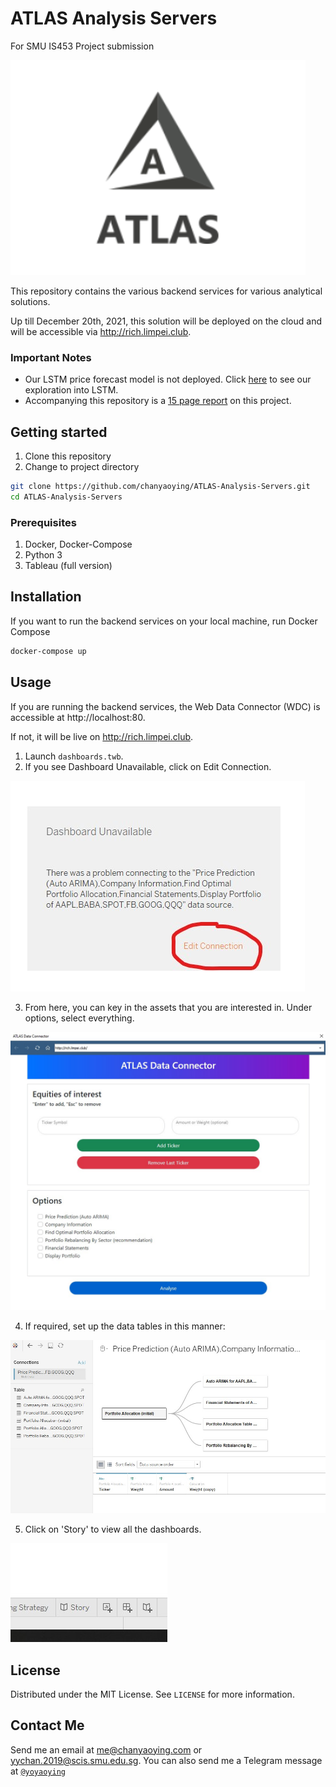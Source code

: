 # ATLAS Analysis Servers
 For SMU IS453 Project submission

![ATLAS Logo](images/atlas_logo.png)

 This repository contains the various backend services for various analytical solutions.

 Up till December 20th, 2021, this solution will be deployed on the cloud and will be accessible via http://rich.limpei.club.

 ### Important Notes
* Our LSTM price forecast model is not deployed. Click [here](./services/reference/V1-LSTM_StockMarketPrediction.ipynb) to see our exploration into LSTM.
* Accompanying this repository is a [15 page report](FA_ProjectReport_G1T8.pdf) on this project.
## Getting started

1. Clone this repository 
2. Change to project directory 
```bash 
git clone https://github.com/chanyaoying/ATLAS-Analysis-Servers.git
cd ATLAS-Analysis-Servers
```
### Prerequisites
1. Docker, Docker-Compose
2. Python 3
3. Tableau (full version)


## Installation
If you want to run the backend services on your local machine, run Docker Compose
```bash
docker-compose up
```
## Usage
If you are running the backend services, the Web Data Connector (WDC) is accessible at http://localhost:80.

If not, it will be live on http://rich.limpei.club.

1. Launch `dashboards.twb`.
2. If you see Dashboard Unavailable, click on Edit Connection.

![Step 1](images/step1.jpg)

3. From here, you can key in the assets that you are interested in. Under options, select everything.

![Step 2](images/step2.jpg)

4. If required, set up the data tables in this manner:

![Step 3](images/step3.jpg)

5. Click on 'Story' to view all the dashboards.

![Step 4](images/step4.jpg)


## License
Distributed under the MIT License. See `LICENSE` for more information.

## Contact Me

Send me an email at [me@chanyaoying.com](mailto:me@chanyaoying.com) or [yychan.2019@scis.smu.edu.sg](mailto:yychan.2019@scis.smu.edu.sg).
You can also send me a Telegram message at [`@yoyaoying`](https://t.me/yoyaoying)
